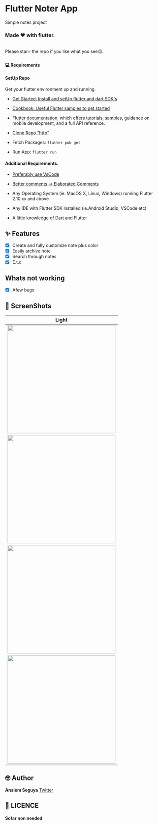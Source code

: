 #  Flutter Noter App 
Simple notes project

### Made ❤ with flutter.

<br> Please star⭐ the repo if you like what you see😉.

#### 💻 Requirements

#### SetUp Repo

Get your flutter environment up and running.

- [Get Started: Install and setUp flutter and dart SDK's](https://flutter.dev/)
- [Cookbook: Useful Flutter samples to get started](https://flutter.dev/docs/cookbook)
- [Flutter documentation](https://flutter.dev/docs), which offers tutorials,
  samples, guidance on mobile development, and a full API reference.

- [Clone Repo "http"](https://github.com/Anslem27/Get-Hydrated.git)
- Fetch Packages: `flutter pub get`
- Run App: `flutter run`

#### Additional Requirements.

- [Preferably use VsCode](https://code.visualstudio.com/)
- [Better comments -> Elaborated Comments](https://marketplace.visualstudio.com/items?itemName=aaron-bond.better-comments)

- Any Operating System (ie. MacOS X, Linux, Windows) running Flutter 2.10.xx and above
- Any IDE with Flutter SDK installed (ie.Android Studio, VSCode etc)
- A little knowledge of Dart and Flutter

## ✨ Features

- [x] Create and fully customize note plus color
- [x] Easily archive note
- [x] Search through notes
- [x] E.t.c

## Whats not working

- [x] Afew bugs 

## 📸 ScreenShots


| Light                                  |
| ---------------------------------      |
| <img src="Screens/1.png" width="350">  |
| <img src="Screens/2.png" width="350">  |
| <img src="Screens/3.png" width="350">  |
| <img src="Screens/4.png" width="350">  |



## 🤓 Author

**Anslem Seguya**
[Twitter](https://twitter.com/anslemAnsy?t=_R65Xz8wfSvZ5Nyeqh3p5A&s=09)

## 🔖 LICENCE
#### Sofar non needed 
